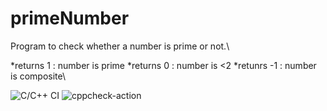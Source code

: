 # primeNumber

Program to check whether a number is prime or not.\

*returns 1 : number is prime
*returns 0 : number is <2
*retunrs -1 : number is composite\

![C/C++ CI](https://github.com/stepin104418/primeNumber/workflows/C/C++%20CI/badge.svg?branch=master)
![cppcheck-action](https://github.com/stepin104418/primeNumber/workflows/cppcheck-action/badge.svg)
